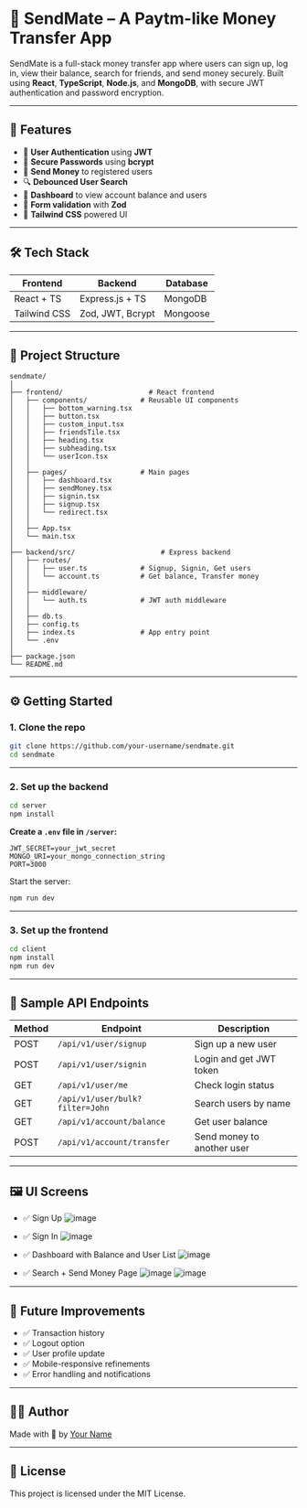 # 💸 SendMate – A Paytm-like Money Transfer App

SendMate is a full-stack money transfer app where users can sign up, log in, view their balance, search for friends, and send money securely. Built using **React**, **TypeScript**, **Node.js**, and **MongoDB**, with secure JWT authentication and password encryption.

---

## 🚀 Features

- 🔐 **User Authentication** using **JWT**
- 🔑 **Secure Passwords** using **bcrypt**
- 💸 **Send Money** to registered users
- 🔍 **Debounced User Search**
- 🧾 **Dashboard** to view account balance and users
- 🧠 **Form validation** with **Zod**
- 🎨 **Tailwind CSS** powered UI

---

## 🛠️ Tech Stack

| Frontend       | Backend           | Database  |
|----------------|--------------------|-----------|
| React + TS     | Express.js + TS     | MongoDB   |
| Tailwind CSS   | Zod, JWT, Bcrypt   | Mongoose  |

---

## 📁 Project Structure

```
sendmate/
│
├── frontend/                     # React frontend
│   ├── components/             # Reusable UI components
│   │   ├── bottom_warning.tsx
│   │   ├── button.tsx
│   │   ├── custom_input.tsx
│   │   ├── friendsTile.tsx
│   │   ├── heading.tsx
│   │   ├── subheading.tsx
│   │   └── userIcon.tsx
│   │
│   ├── pages/                  # Main pages
│   │   ├── dashboard.tsx
│   │   ├── sendMoney.tsx
│   │   ├── signin.tsx
│   │   ├── signup.tsx
│   │   └── redirect.tsx
│   │
│   ├── App.tsx
│   └── main.tsx
│
├── backend/src/                     # Express backend
│   ├── routes/
│   │   ├── user.ts             # Signup, Signin, Get users
│   │   └── account.ts          # Get balance, Transfer money
│   │
│   ├── middleware/
│   │   └── auth.ts             # JWT auth middleware
│   │
│   ├── db.ts
│   ├── config.ts
│   ├── index.ts                # App entry point
│   └── .env
│
├── package.json
└── README.md
```

---

## ⚙️ Getting Started

### 1. Clone the repo

```bash
git clone https://github.com/your-username/sendmate.git
cd sendmate
```

---

### 2. Set up the backend

```bash
cd server
npm install
```

**Create a `.env` file in `/server`:**

```
JWT_SECRET=your_jwt_secret
MONGO_URI=your_mongo_connection_string
PORT=3000
```

Start the server:

```bash
npm run dev
```

---

### 3. Set up the frontend

```bash
cd client
npm install
npm run dev
```

---

## 🧪 Sample API Endpoints

| Method | Endpoint                         | Description                  |
|--------|----------------------------------|------------------------------|
| POST   | `/api/v1/user/signup`            | Sign up a new user          |
| POST   | `/api/v1/user/signin`            | Login and get JWT token     |
| GET    | `/api/v1/user/me`                | Check login status          |
| GET    | `/api/v1/user/bulk?filter=John`  | Search users by name        |
| GET    | `/api/v1/account/balance`        | Get user balance            |
| POST   | `/api/v1/account/transfer`       | Send money to another user  |

---

## 🖼️ UI Screens

- ✅ Sign Up
![image](https://github.com/user-attachments/assets/ebea4111-214d-4ec5-8984-36bff3524db2)
- ✅ Sign In
![image](https://github.com/user-attachments/assets/44a5ac7c-c579-49d9-9609-5668062a2f72)

- ✅ Dashboard with Balance and User List
![image](https://github.com/user-attachments/assets/6aa4cda6-9e72-468c-9af9-1b644798e263)
- ✅ Search + Send Money Page
![image](https://github.com/user-attachments/assets/4cc52cc8-28e3-4017-936c-afe140c1c545)
![image](https://github.com/user-attachments/assets/df2b8734-595e-41d7-a5fb-0984a817aba2)


---

## 🌱 Future Improvements

- ✅ Transaction history
- ✅ Logout option
- ✅ User profile update
- ✅ Mobile-responsive refinements
- ✅ Error handling and notifications

---

## 🧑‍💻 Author

Made with 💙 by [Your Name](https://github.com/your-username)

---

## 📜 License

This project is licensed under the MIT License.
